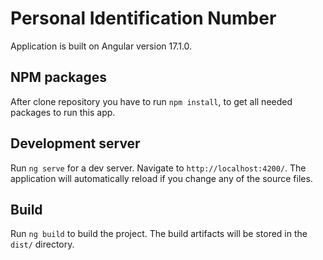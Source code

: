 # Personal Identification Number

Application is built on Angular version 17.1.0.

## NPM packages

After clone repository you have to run `npm install`, to get all needed packages to run this app.

## Development server

Run `ng serve` for a dev server. Navigate to `http://localhost:4200/`. The application will automatically reload if you change any of the source files.

## Build

Run `ng build` to build the project. The build artifacts will be stored in the `dist/` directory.
